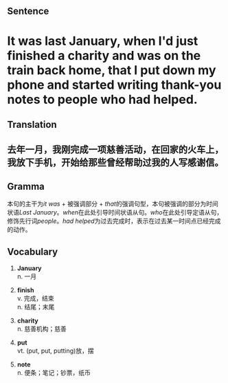 ## Sentence

<h1>It was last January, when I'd just finished a charity and was on the train back home, that I put down my phone and started writing thank-you notes to people who had helped.</h1>

## Translation

<h2>去年一月，我刚完成一项慈善活动，在回家的火车上，我放下手机，开始给那些曾经帮助过我的人写感谢信。</h2>     

## Gramma     

本句的主干为*it was* + 被强调部分 + *that*的强调句型，本句被强调的部分为时间状语*Last January*。*when*在此处引导时间状语从句。*who*在此处引导定语从句，修饰先行词*people*。*had helped*为过去完成时，表示在过去某一时间点已经完成的动作。      


## Vocabulary   

1. **January**        
n. 一月         

2. **finish**         
v. 完成，结束         
n. 结尾；末尾         

3. **charity**         
n. 慈善机构；慈善       

4. **put**         
vt. (put, put, putting)放，摆        

5. **note**         
n. 便条；笔记；钞票，纸币         
